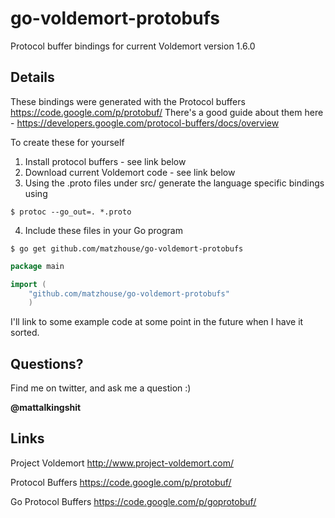 go-voldemort-protobufs
======================

Protocol buffer bindings for current Voldemort version 1.6.0

## Details

These bindings were generated with the Protocol buffers https://code.google.com/p/protobuf/
There's a good guide about them here - https://developers.google.com/protocol-buffers/docs/overview

To create these for yourself

1) Install protocol buffers - see link below
2) Download current Voldemort code  - see link below
3) Using the .proto files under src/ generate the language specific bindings using 

```
$ protoc --go_out=. *.proto
```

4) Include these files in your Go program

```
$ go get github.com/matzhouse/go-voldemort-protobufs
```

```go
package main

import (
    "github.com/matzhouse/go-voldemort-protobufs"
    )
```

I'll link to some example code at some point in the future when I have it sorted.

## Questions?

Find me on twitter, and ask me a question :) 

**@mattalkingshit**


## Links

Project Voldemort 
http://www.project-voldemort.com/

Protocol Buffers
https://code.google.com/p/protobuf/

Go Protocol Buffers
https://code.google.com/p/goprotobuf/
